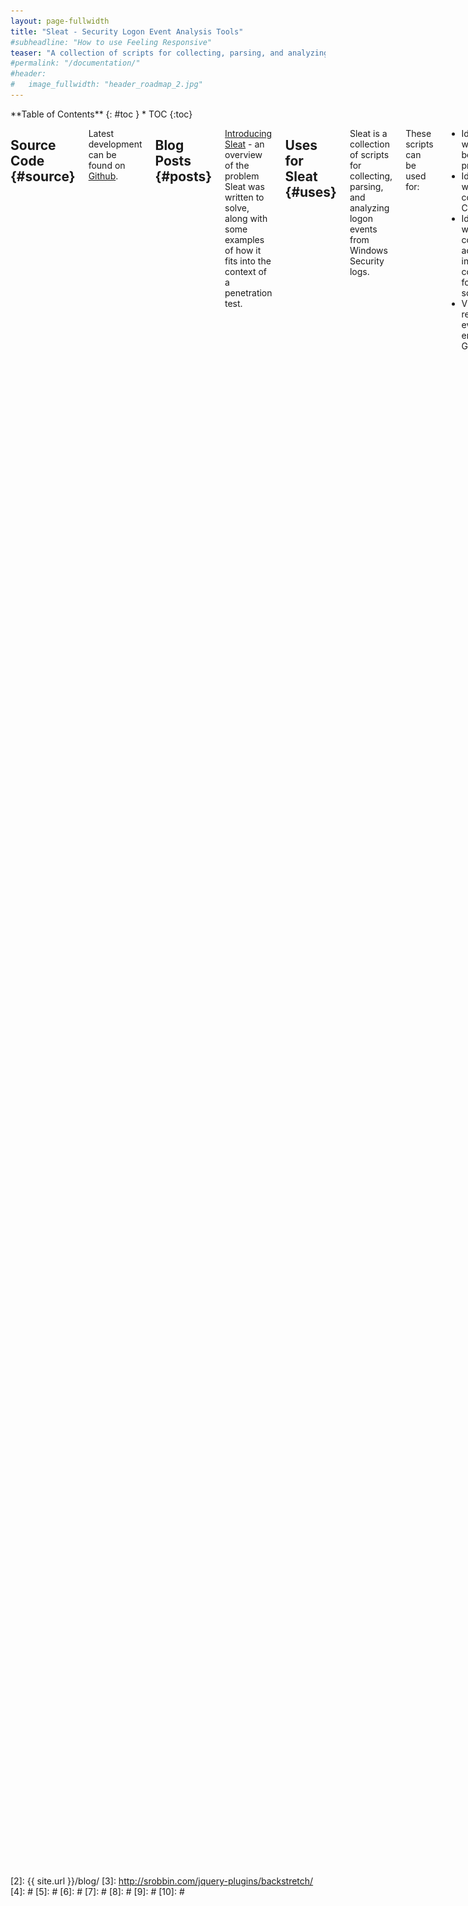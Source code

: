 ```yaml
---
layout: page-fullwidth
title: "Sleat - Security Logon Event Analysis Tools"
#subheadline: "How to use Feeling Responsive"
teaser: "A collection of scripts for collecting, parsing, and analyzing Windows Logon Events."
#permalink: "/documentation/"
#header:
#   image_fullwidth: "header_roadmap_2.jpg"
---
```

<div class="row">
<div class="medium-4 medium-push-8 columns" markdown="1">
<div class="panel radius" markdown="1">
**Table of Contents**
{: #toc }
*  TOC
{:toc}
</div>
</div><!-- /.medium-4.columns -->



<div class="medium-8 medium-pull-4 columns" markdown="1">
<!-- {% include _improve_content.html %} -->

## Source Code   {#source}

Latest development can be found on [Github](https://github.com/porterhau5/Sleat).

## Blog Posts   {#posts}

[Introducing Sleat](/introducing-sleat/) - an overview of the problem Sleat was written to solve, along with some examples of how it fits into the context of a penetration test.

## Uses for Sleat {#uses}
Sleat is a collection of scripts for collecting, parsing, and analyzing logon events from Windows Security logs.

These scripts can be used for:

- Identifying workstations belonging to privileged users
- Identifying workstations/accounts connecting from the CDE
- Identifying workstations/accounts connecting from an IP address that wasn't included (or conveniently forgotten!) in the scoping documents
- Visualizing the relationship of logon events across the environment using Graphviz

Before performing analysis, logon events must first be collected from a Windows host. This can be done several ways:

1. Using the included Powershell script, `sleat-collect.ps1`. This script will search the Security log on the local Windows host for Events with EventID 4624, pull specific fields (IP, Domain, Username, Workstation), sort and uniq the results, then write the output to a CSV file.
2. Copying the raw Security log (Security.evtx) off the Windows host and parsing it locally. EVTX files are stored in a proprietary binary XML format, so parsing it requires outside help. A python tool called [python-evtx](https://github.com/williballenthin/python-evtx) works well for converting the binary data into an ASCII XML format. This dump of ASCII XML can then be parsed by `sleat-parse.py` to build a CSV file with the same fields produced by `sleat-collect.ps1`.

The resultant CSV file is then passed to `sleat-analyze.rb` for analysis, along with two other files:

1. &lt;corp networks&gt; - a newline-delimited text file of networks in corporate scope with CIDR notation (ex: 10.5.1.0/24)
2. &lt;cde networks&gt; - a newline-delimited text file of networks in CDE scope with CIDR notation (ex: 172.16.10.0/24)

The scripts are broken up into 3 parts: Collect, Parse, and Analyze.

## Overview of Scripts {#scripts}

### Collect {#collect}
`sleat-collect.ps1` - Powershell script to enumerate logon events from the Security log

This script should be copied to the target Windows host and executed as a user with Administrator privileges. You may need to Set-ExecutionPolicy Bypass before running. Pouring through hundreds of thousands of Events can take several minutes (on some hosts, can take upwards of 45 minutes). Although slow, this is less work than copying the Security.evtx file, converting it to ASCII XML, then parsing it.

Example usage:
{% highlight powershell %}
PS C:\Users\Administrator\Desktop> dir


    Directory: C:\Users\Administrator\Desktop


Mode                LastWriteTime     Length Name
----                -------------     ------ ----
-a---         2/11/2016   9:11 PM        527 sleat-collect.ps1


PS C:\Users\Administrator\Desktop> Set-ExecutionPolicy Bypass

Execution Policy Change
The execution policy helps protect you from scripts that you do not trust. Changing the execution policy might expose
you to the security risks described in the about_Execution_Policies help topic at
http://go.microsoft.com/fwlink/?LinkID=135170. Do you want to change the execution policy?
[Y] Yes  [N] No  [S] Suspend  [?] Help (default is "Y"):
PS C:\Users\Administrator\Desktop> .\sleat-collect.ps1
PS C:\Users\Administrator\Desktop> dir


    Directory: C:\Users\Administrator\Desktop


Mode                LastWriteTime     Length Name
----                -------------     ------ ----
-a---         2/11/2016   9:13 PM        243 DC1-logons.csv
-a---         2/11/2016   9:11 PM        527 sleat-collect.ps1


PS C:\Users\Administrator\Desktop> type .\DC1-logons.csv
"IpAddress","TargetDomainName","TargetUserName","WorkstationName"
"-","CORPDOM","DC1$",""
"-","NT AUTHORITY","SYSTEM",""
"::1","CORPDOM","DC1$",""
"10.10.10.10","CORPDOM","DC1$",""
"127.0.0.1","CORPDOM","Administrator","DC1"
"fe80::d144:4b4c:8789:f16d","CORPDOM","DC1$",""
<snipped>
{% endhighlight %}

### Parse {#parse}
`sleat-parse.py` - Python script for parsing output from python-evtx

If sleat-collect.ps1 was used to generate the CSV file, then this step can be skipped.

If the Security.evtx log was copied off the Windows host (usually found at C:\Windows\System32\winevt\Logs\Security.evtx), then the first step in parsing it locally is to convert it from the proprietary binary XML format into an ASCII XML format. This can be done with [python-evtx](https://github.com/williballenthin/python-evtx):
{% highlight shell %}
root@kali:~# git clone https://github.com/williballenthin/python-evtx.git
Cloning into 'python-evtx'...
remote: Counting objects: 896, done.
remote: Total 896 (delta 0), reused 0 (delta 0), pack-reused 896
Receiving objects: 100% (896/896), 2.69 MiB | 0 bytes/s, done.
Resolving deltas: 100% (469/469), done.
Checking connectivity... done.
root@kali:~# ll
total 336988
drwxr-xr-x 6 root root      4096 Feb  4 12:33 python-evtx
-rw-r--r-- 1 root root 314576896 Feb  4 07:21 Security.evtx
root@kali:~# python python-evtx/scripts/evtxdump.py Security.evtx > CORPDOM-dump.xml
{% endhighlight %}

Once the data has been converted to ASCII XML, the relevant fields need to be pulled from the Logon events. This can be done by sleat-parse.py:
{% highlight shell %}
$ python sleat-parse.py -h
Usage: sleat-parse.py INFILE [-o OUTFILE]

An XML parser for output generated by python-evtx. Parses input XML file and pulls fields related to Logon events (EventID 4624).
Sorts and removes duplicates records. By default writes output to 'logons.csv' in current working directory unless -o option is specified.

Output format:
  IpAddress,TargetDomainName,TargetUserName,WorkstationName

Examples:
  sleat-parse.py CORP-dump.xml
  sleat-parse.py CORP-dump.xml -o CORP-logons.csv

Type -h or --help for a full listing of options.

Options:
  -h, --help  show this help message and exit
  -o OUTFILE  Write output to OUTFILE. If this option is not specified, then
              will write output to 'logons.csv' by default in the current
              working directory.
{% endhighlight %}

Using sleat-parse.py to generate 'CORPDOM-logons.csv' from 'CORPDOM-dump.xml':
{% highlight python %}
$ python sleat-parse.py CORPDOM-dump.xml -o CORPDOM-logons.csv
Output file: CORPDOM-logons.csv
{% endhighlight %}

The resulting CSV file can then be passed to sleat-analyze.rb.

### Analyze {#analyze}
`sleat-analyze.rb` - Ruby script for validating scope, identifying locations of privileged users, building graphs of logon relationships, and more.
{% highlight shell %}
$ ruby sleat-analyze.rb -h
Usage: sleat-analyze.rb [options] <logons.csv> <corp networks> <cde networks>
    logons.csv    - a CSV produced by sleat-collect.ps1 or sleat-parse.py
    corp networks - newline-delimited file of networks in corporate scope with CIDR notation (ex: 10.5.1.0/24)
    cde networks  - newline-delimited file of networks in CDE scope with CIDR notation (ex: 172.16.10.0/24)

    Example usage
    -------------
    Show scope and user for all logon events (default):
      sleat-analyze.rb logons.csv corp-vlans.txt cde-vlans.txt

    Filter out all corporate hosts:
      sleat-analyze.rb -c logons.csv corp-vlans.txt cde-vlans.txt

    Filter out all machine accounts and exclude domain\user from output:
      sleat-analyze.rb -mu logons.csv corp-vlans.txt cde-vlans.txt

    Show logons performed by privileged users:
      sleat-analyze.rb -p privusers.txt logons.csv corp-vlans.txt cde-vlans.txt

    Show logons performed by privileged users only from the CDE:
      sleat-analyze.rb -cnp privusers.txt logons.csv corp-vlans.txt cde-vlans.txt

    -p privUsersFile                 File containing newline-delimited list of privileged users. Will only show results for privileged users.
    -u                               Filter out domain\username from output
    -m                               Filter out machine accounts (ex: WIN7-BOB$)
    -n                               Filter out hosts not in scope
    -c                               Filter out hosts in corp
    -d                               Filter out hosts in CDE
    -h, --help                       Displays help
{% endhighlight %}

By default, the script shows a fully verbose dump:
{% highlight shell %}
$ ruby sleat-analyze.rb CORPDOM-logons.csv corp-vlans.txt cde-vlans.txt
Corp: 10.10.10.130 - CORPDOM\ORSK01$
Corp: 10.10.10.131 - CORPDOM\ORSK02$
Corp: 10.10.10.132 - CORPDOM\ORSKQ01$
Corp: 10.10.10.139 - CORPDOM\SKLEP01$
Corp: 10.10.10.140 - CORPDOM\LPND01$
Corp: 10.10.10.173 - CORPDOM\ESX01$
Corp: 10.10.10.192 - CORPDOM\PSS2$
Corp: 10.10.10.222 - CORPDOM\EFCT01$
CDE: 10.10.200.153 - CORPDOM\atlfosvc
CDE: 10.10.202.71 - CORPDOM\PBBCDB$
CDE: 10.10.202.73 - CORPDOM\cjones
Out: 10.10.21.16 - CORPDOM\ajones
Out: 10.10.21.17 - CORPDOM\ATL-EYJR$
Out: 10.10.21.17 - CORPDOM\eyjr
Out: 10.10.21.18 - CORPDOM\mgiles
Out: 10.10.21.18 - CORPDOM\ATL-mgiles$
<snipped>
Out: 10.9.66.38 - CORPDOM\gmaddux
Out: 10.9.66.64 - CORPDOM\GWI-AAA$
Out: 10.9.86.15 - CORPDOM\kmillwood
Out: 172.16.0.133 - CORPDOM\MIS-AA$
Corp: 208.31.22.10 - CORPDOM\atlfosvc

Counts:
CDE:          13
Corp:         314
Out of scope: 449

Run: neato -T png -O inscope.dot && neato -T png -O outscope.dot
{% endhighlight %}

This output can be filtered using various options. For example, filtering out corporate hosts:
{% highlight shell %}
$ ruby sleat-analyze.rb -c CORPDOM-logons.csv corp-vlans.txt cde-vlans.txt
CDE: 10.10.200.153 - CORPDOM\atlfosvc
CDE: 10.10.202.71 - CORPDOM\PBBCDB$
CDE: 10.10.202.73 - CORPDOM\cjones
Out: 10.10.21.16 - CORPDOM\ajones
Out: 10.10.21.17 - CORPDOM\ATL-EYJR$
Out: 10.10.21.17 - CORPDOM\eyjr
Out: 10.10.21.18 - CORPDOM\mgiles
Out: 10.10.21.18 - CORPDOM\ATL-mgiles$
<snipped>
Out: 10.9.66.38 - CORPDOM\gmaddux
Out: 10.9.66.64 - CORPDOM\GWI-AAA$
Out: 10.9.86.15 - CORPDOM\dfodbmdbv
Out: 172.16.0.133 - CORPDOM\MIS-AA$
Corp: 208.31.22.10 - CORPDOM\atlfosvc

Counts:
CDE:          13
Corp:         0
Out of scope: 449

Run: neato -T png -O inscope.dot && neato -T png -O outscope.dot
{% endhighlight %}

Filtering out machine accounts and domain\username from output:
{% highlight shell %}
$ ruby sleat-analyze.rb -mu CORPDOM-logons.csv corp-vlans.txt cde-vlans.txt
CDE: 10.10.200.153
CDE: 10.10.200.153
CDE: 10.10.202.73
Out: 10.10.21.16
Out: 10.10.21.17
Out: 10.10.21.18
Out: 10.10.21.24
Out: 10.10.21.25
Out: 10.10.21.26
Out: 10.10.21.29
Out: 10.10.21.30
Out: 10.10.21.30
<snipped>
Out: 10.9.44.35
Out: 10.9.66.38
Out: 10.9.86.15
Corp: 208.31.22.10

Counts:
CDE:          12
Corp:         166
Out of scope: 290

Run: neato -T png -O inscope.dot && neato -T png -O outscope.dot
{% endhighlight %}

Instead of finding hosts based on their scope, you may want to find hosts that belong to a privileged user. Let's say a list of privileged users resides in a file named privusers.txt:
{% highlight shell %}
$ cat privusers.txt
CORPDOM\adback
CORPDOM\a_ffreeman
CORPDOM\a_oalbies
CORPDOM\a_dswanson
CORPDOM\a_ariley
CORPDOM\a_msmith
CORPDOM\a_einciarte
CORPDOM\a_jteheran
{% endhighlight %}

This file can be passed with the -p option to only show logons for these users (domain names are ignored - this may help find accounts with the same name across different domains):
{% highlight shell %}
$ ruby sleat-analyze.rb -p privusers.txt CORPDOM-logons.csv corp-vlans.txt cde-vlans.txt
Corp: 10.10.6.161 - CORPDOM\a_ffreeman
Corp: 10.10.6.161 - CORPDOM\a_jteheran
Corp: 10.10.6.161 - CORPDOM\a_oalbies
Corp: 10.10.6.161 - CORPDOM\a_msmith
Corp: 10.10.6.43 - CORPDOM\a_ffreeman

Counts:
CDE:          0
Corp:         5
Out of scope: 0

Run: neato -T png -O inscope.dot && neato -T png -O outscope.dot
{% endhighlight %}

Each time the script is ran, two files are generated: inscope.dot and outscope.dot. The reminder at the end of the output shows an example of how to render these dot files into a visual graph using neato. The contents of the dot files will only contain the results from the latest sleat-analyze.rb output.

Example output of inscope.dot.png. Red nodes indicate CDE networks, light green nodes indicate corporate networks:

![inscope.dot.png rendering](images/inscope.dot.png)

## TODO {#todo}
* Currently only supports analyzing a single CSV. Extend it to analyze multiple CSVs, correlate, and build dot files showing mesh network of logons.
* Filter duplicates when using -u option in sleat-analyze.rb
* Add filter to match (or exclude) specified domain names
* Multithread powershell script to collect logs from multiple hosts simultaneously and write back to an open share (Routehunter-style)
* Investigate other types of useful Events to analyze (currently just inspecting 4624)



<!--
## Background   {#background}



## Example Usage   {#usage} -->



</div><!-- /.medium-8.columns -->
</div><!-- /.row -->

 [1]: http://kramdown.gettalong.org/converter/html.html#toc
 [2]: {{ site.url }}/blog/
 [3]: http://srobbin.com/jquery-plugins/backstretch/
 [4]: #
 [5]: #
 [6]: #
 [7]: #
 [8]: #
 [9]: #
 [10]: #
